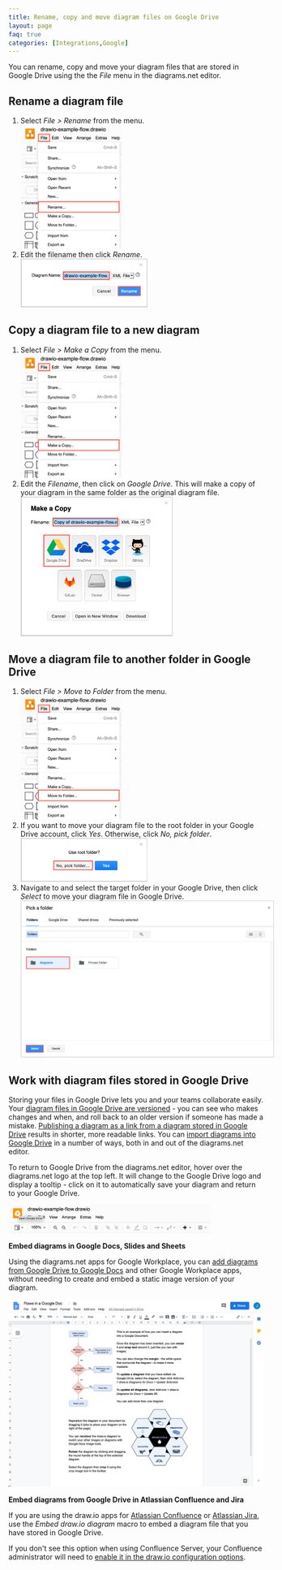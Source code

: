 ```yaml
---
title: Rename, copy and move diagram files on Google Drive
layout: page
faq: true
categories: [Integrations,Google]
---
```


You can rename, copy and move your diagram files that are stored in Google Drive using the the _File_ menu in the diagrams.net editor. 

## Rename a diagram file

1. Select _File > Rename_ from the menu. 
<br /><img src="/assets/img/blog/file-rename.png" style="width=100%;max-width:200px;height:auto;" alt="Select File > Rename from the menu to rename a diagram file in Google Drive">
2. Edit the filename then click _Rename_.
<br /><img src="/assets/img/blog/rename-diagram-dialog.png" style="width=100%;max-width:250px;height:auto;" alt="Edit the name of the file, then click Rename to rename a diagram file in Google Drive">

## Copy a diagram file to a new diagram

1. Select _File > Make a Copy_ from the menu. 
<br /><img src="/assets/img/blog/file-make-a-copy.png" style="width=100%;max-width:200px;height:auto;" alt="Select File > Rename from the menu to rename a diagram file in Google Drive">
2. Edit the _Filename_, then click on _Google Drive_. This will make a copy of your diagram in the same folder as the original diagram file.
<br /><img src="/assets/img/blog/google-drive-copy-diagram-file.png" style="width=100%;max-width:300px;height:auto;" alt="Edit the the filename, then click on Google Drive to save a copy in your current Google Drive folder.">

## Move a diagram file to another folder in Google Drive

1. Select _File > Move to Folder_ from the menu. 
<br /><img src="/assets/img/blog/file-move-to-folder.png" style="width=100%;max-width:200px;height:auto;" alt="Select File > Rename from the menu to rename a diagram file in Google Drive">
2. If you want to move your diagram file to the root folder in your Google Drive account, click _Yes_. Otherwise, click _No, pick folder_.
<br /><img src="/assets/img/blog/google-drive-move-to-folder.png" style="width=100%;max-width:250px;height:auto;" alt="Click on 'No, pick folder' to choose a different folder to move your diagram file to in Google Drive">
3. Navigate to and select the target folder in your Google Drive, then click _Select_ to move your diagram file in Google Drive.
<br /><img src="/assets/img/blog/google-drive-move-diagram-select-folder.png" style="width=100%;max-width:500px;height:auto;" alt="Navigate to and select  different folder to move your diagram file to in Google Drive">

## Work with diagram files stored in Google Drive

Storing your files in Google Drive lets you and your teams collaborate easily. Your [diagram files in Google Drive are versioned](/doc/faq/google-drive-revision-history.html) - you can see who makes changes and when, and roll back to an older version if someone has made a mistake. [Publishing a diagram as a link from a diagram stored in Google Drive](/doc/faq/google-drive-publicly-publish-diagram.html) results in shorter, more readable links. You can [import diagrams into Google Drive](/doc/faq/google-drive-import-diagram.html) in a number of ways, both in and out of the diagrams.net editor. 

To return to Google Drive from the diagrams.net editor, hover over the diagrams.net logo at the top left. It will change to the Google Drive logo and display a tooltip - click on it to automatically save your diagram and return to your Google Drive.

<img src="/assets/img/blog/google-drive-return-from-editor.png" style="width=100%;max-width:400px;height:auto;" alt="Click on the logo at the top left to return to Google Drive from the diagrams.net editor">

**Embed diagrams in Google Docs, Slides and Sheets** 

Using the diagrams.net apps for Google Workplace, you can [add diagrams from Google Drive to Google Docs](/blog/diagrams-google-docs.html) and other Google Workplace apps, without needing to create and embed a static image version of your diagram.

<img src="/assets/img/blog/addon-google-docs-examples.png" style="max-width:100%;height:auto;" alt="Embed a diagram in Google Docs">

**Embed diagrams from Google Drive in Atlassian Confluence and Jira**

If you are using the draw.io apps for [Atlassian Confluence](https://marketplace.atlassian.com/apps/1210933/draw-io-diagrams-for-confluence?hosting=cloud&tab=overview) or [Atlassian Jira](https://marketplace.atlassian.com/apps/1211413/draw-io-diagrams-for-jira?hosting=datacenter&tab=overview), use the _Embed draw.io diagram_ macro to embed a diagram file that you have stored in Google Drive. 

If you don't see this option when using Confluence Server, your Confluence administrator will need to [enable it in the draw.io configuration options](/doc/faq/googledrive-onedrive-integration-enable-confluence-server.html).